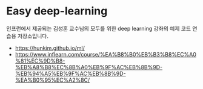 # Easy deep-learning

인프런에서 제공되는 김성훈 교수님의 모두를 위한 deep learning 강좌의 
예제 코드 연습용 저장소입니다.

- https://hunkim.github.io/ml/
- https://www.inflearn.com/course/%EA%B8%B0%EB%B3%B8%EC%A0%81%EC%9D%B8-%EB%A8%B8%EC%8B%A0%EB%9F%AC%EB%8B%9D-%EB%94%A5%EB%9F%AC%EB%8B%9D-%EA%B0%95%EC%A2%8C/

